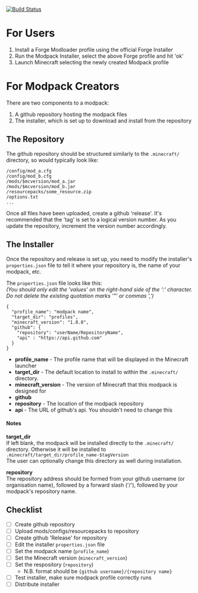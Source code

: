 [![Build Status](https://travis-ci.org/dags-/Installer.svg?branch=master)](https://travis-ci.org/dags-/Installer)

For Users
====
1. Install a Forge Modloader profile using the official Forge Installer
2. Run the Modpack Installer, select the above Forge profile and hit 'ok'
3. Launch Minecraft selecting the newly created Modpack profile

For Modpack Creators
====
There are two components to a modpack:  

1. A github repository hosting the modpack files
2. The installer, which is set up to download and install from the repository

## The Repository
The github repository should be structured similarly to the `.minecraft/` directory,
 so would typically look like:  
```
/config/mod_a.cfg
/config/mod_b.cfg
/mods/$mcversion/mod_a.jar
/mods/$mcversion/mod_b.jar
/resourcepacks/some_resource.zip
/options.txt
...
```
Once all files have been uploaded, create a github 'release'. It's recommended
that the 'tag' is set to a logical version number. As you update the repository,
increment the version number accordingly.

## The Installer
Once the repository and release is set up, you need to modify the installer's
`properties.json` file to tell it where your repository is, the name of your
modpack, etc.

The `properties.json` file looks like this:  
_(You should only edit the 'values' on the right-hand side of the ':' character. 
Do not delete the existing quotation marks '"' or commas ',')_
```
{
  "profile_name": "modpack name",
  "target_dir": "profiles",
  "minecraft_version": "1.8.8",
  "github": {
    "repository": "userName/RepositoryName",
    "api" : "https://api.github.com"
  }
}
```
- **profile_name** - The profile name that will be displayed in the Minecraft
 launcher
- **target_dir** - The default location to install to within the `.minecraft/`
directory.
- **minecraft_version** - The version of Minecraft that this modpack is designed for
- **github**
 - **repository** - The location of the modpack repository
 - **api** - The URL of github's api. You shouldn't need to change this
 
#### Notes
**target_dir**  
If left blank, the modpack will be installed directly to the `.minecraft/`
directory. Otherwise it will be installed to `.minecraft/target_dir/profile_name-$tagVersion`  
The user can optionally change this directory as well during installation.

**repository**  
The repository address should be formed from your github username (or organisation
name), followed by a forward slash ('/'), followed by your modpack's repository name. 

## Checklist
- [ ] Create github repository
- [ ] Upload mods/configs/resourcepacks to repository
- [ ] Create github 'Release' for repository
- [ ] Edit the installer `properties.json` file
 - [ ] Set the modpack name (`profile_name`)
 - [ ] Set the Minecraft version (`minecraft_version`)
 - [ ] Set the respository (`repository`)
   - N.B. format should be `{github username}/{repository name}`
- [ ] Test installer, make sure modpack profile correctly runs
- [ ] Distribute installer
